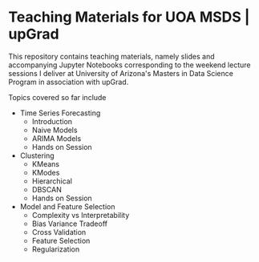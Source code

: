 # Teaching Materials for UOA MSDS | upGrad


This repository contains teaching materials, namely slides and accompanying Jupyter Notebooks corresponding to the weekend lecture sessions I deliver at University of Arizona's Masters in Data Science Program in association with upGrad. 

Topics covered so far include 

* Time Series Forecasting 
  * Introduction
  * Naive Models
  * ARIMA Models
  * Hands on Session
* Clustering
  * KMeans
  * KModes
  * Hierarchical 
  * DBSCAN
  * Hands on Session
* Model and Feature Selection
  * Complexity vs Interpretability
  * Bias Variance Tradeoff
  * Cross Validation
  * Feature Selection
  * Regularization

